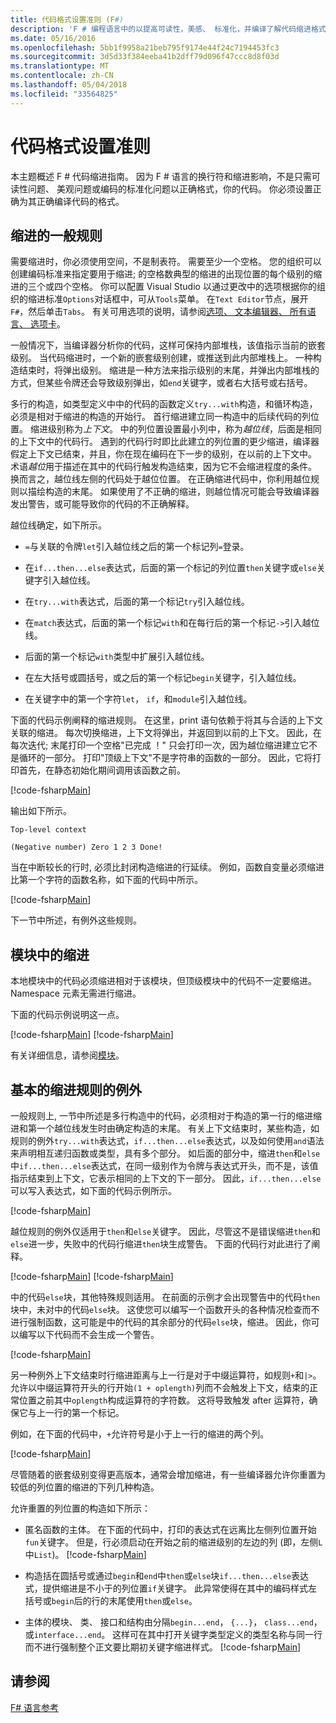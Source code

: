 ```yaml
---
title: 代码格式设置准则 (F#)
description: 'F # 编程语言中的以提高可读性，美感、 标准化，并编译了解代码缩进格式设置准则。'
ms.date: 05/16/2016
ms.openlocfilehash: 5bb1f9958a21beb795f9174e44f24c7194453fc3
ms.sourcegitcommit: 3d5d33f384eeba41b2dff79d096f47ccc8d8f03d
ms.translationtype: MT
ms.contentlocale: zh-CN
ms.lasthandoff: 05/04/2018
ms.locfileid: "33564825"
---
```

# <a name="code-formatting-guidelines"></a>代码格式设置准则

本主题概述 F # 代码缩进指南。 因为 F # 语言的换行符和缩进影响，不是只需可读性问题、 美观问题或编码的标准化问题以正确格式，你的代码。 你必须设置正确为其正确编译代码的格式。


## <a name="general-rules-for-indentation"></a>缩进的一般规则
需要缩进时，你必须使用空间，不是制表符。 需要至少一个空格。 您的组织可以创建编码标准来指定要用于缩进; 的空格数典型的缩进的出现位置的每个级别的缩进的三个或四个空格。 你可以配置 Visual Studio 以通过更改中的选项根据你的组织的缩进标准`Options`对话框中，可从`Tools`菜单。 在`Text Editor`节点，展开`F#`，然后单击`Tabs`。 有关可用选项的说明，请参阅[选项、 文本编辑器、 所有语言、 选项卡](https://msdn.microsoft.com/library/7sffa753.aspx)。

一般情况下，当编译器分析你的代码，这样可保持内部堆栈，该值指示当前的嵌套级别。 当代码缩进时，一个新的嵌套级别创建，或推送到此内部堆栈上。 一种构造结束时，将弹出级别。 缩进是一种方法来指示级别的末尾，并弹出内部堆栈的方式，但某些令牌还会导致级别弹出，如`end`关键字，或者右大括号或右括号。

多行的构造，如类型定义中中的代码的函数定义`try...with`构造，和循环构造，必须是相对于缩进的构造的开始行。 首行缩进建立同一构造中的后续代码的列位置。 缩进级别称为*上下文*。 中的列位置设置最小列中，称为*越位线*，后面是相同的上下文中的代码行。 遇到的代码行时即比此建立的列位置的更少缩进，编译器假定上下文已结束，并且，你在现在编码在下一步的级别，在以前的上下文中。 术语*越位*用于描述在其中的代码行触发构造结束，因为它不会缩进程度的条件。 换而言之，越位线左侧的代码处于越位位置。 在正确缩进代码中，你利用越位规则以描绘构造的末尾。 如果使用了不正确的缩进，则越位情况可能会导致编译器发出警告，或可能导致你的代码的不正确解释。

越位线确定，如下所示。


- `=`与关联的令牌`let`引入越位线之后的第一个标记列`=`登录。


- 在`if...then...else`表达式，后面的第一个标记的列位置`then`关键字或`else`关键字引入越位线。


- 在`try...with`表达式，后面的第一个标记`try`引入越位线。


- 在`match`表达式，后面的第一个标记`with`和在每行后的第一个标记`->`引入越位线。


- 后面的第一个标记`with`类型中扩展引入越位线。


- 在左大括号或圆括号，或之后的第一个标记`begin`关键字，引入越位线。


- 在关键字中的第一个字符`let`， `if`，和`module`引入越位线。


下面的代码示例阐释的缩进规则。 在这里，print 语句依赖于将其与合适的上下文关联的缩进。 每次切换缩进，上下文将弹出，并返回到以前的上下文。 因此，在每次迭代; 末尾打印一个空格"已完成 ！" 只会打印一次，因为越位缩进建立它不是循环的一部分。 打印"顶级上下文"不是字符串的函数的一部分。 因此，它将打印首先，在静态初始化期间调用该函数之前。

[!code-fsharp[Main](../../../samples/snippets/fsharp/code-formatting/snippet1.fs)]

输出如下所示。

```
Top-level context

(Negative number) Zero 1 2 3 Done!
```

当在中断较长的行时, 必须比封闭构造缩进的行延续。 例如，函数自变量必须缩进比第一个字符的函数名称，如下面的代码中所示。

[!code-fsharp[Main](../../../samples/snippets/fsharp/code-formatting/snippet2.fs)]

下一节中所述，有例外这些规则。


## <a name="indentation-in-modules"></a>模块中的缩进
本地模块中的代码必须缩进相对于该模块，但顶级模块中的代码不一定要缩进。 Namespace 元素无需进行缩进。

下面的代码示例说明这一点。

[!code-fsharp[Main](../../../samples/snippets/fsharp/code-formatting/snippet3.fs)]
[!code-fsharp[Main](../../../samples/snippets/fsharp/code-formatting/snippet4.fs)]

有关详细信息，请参阅[模块](modules.md)。


## <a name="exceptions-to-the-basic-indentation-rules"></a>基本的缩进规则的例外
一般规则上, 一节中所述是多行构造中的代码，必须相对于构造的第一行的缩进缩进和第一个越位线发生时由确定构造的末尾。 有关上下文结束时，某些构造，如规则的例外`try...with`表达式，`if...then...else`表达式，以及如何使用`and`语法来声明相互递归函数或类型，具有多个部分。 如后面的部分中，缩进`then`和`else`中`if...then...else`表达式，在同一级别作为令牌与表达式开头，而不是，该值指示结束到上下文，它表示相同的上下文的下一部分。 因此，`if...then...else`可以写入表达式，如下面的代码示例所示。

[!code-fsharp[Main](../../../samples/snippets/fsharp/code-formatting/snippet5.fs)]

越位规则的例外仅适用于`then`和`else`关键字。 因此，尽管这不是错误缩进`then`和`else`进一步，失败中的代码行缩进`then`块生成警告。 下面的代码行对此进行了阐释。

[!code-fsharp[Main](../../../samples/snippets/fsharp/code-formatting/snippet6.fs)]
[!code-fsharp[Main](../../../samples/snippets/fsharp/code-formatting/snippet7.fs)]

中的代码`else`块，其他特殊规则适用。 在前面的示例才会出现警告中的代码`then`块中，未对中的代码`else`块。 这使您可以编写一个函数开头的各种情况检查而不进行强制函数，这可能是中的代码的其余部分的代码`else`块，缩进。 因此，你可以编写以下代码而不会生成一个警告。

[!code-fsharp[Main](../../../samples/snippets/fsharp/code-formatting/snippet8.fs)]

另一种例外上下文结束时行缩进距离与上一行是对于中缀运算符，如规则`+`和`|>`。 允许以中缀运算符开头的行开始`(1 + oplength)`列而不会触发上下文，结束的正常位置之前其中`oplength`构成运算符的字符数。 这将导致触发 after 运算符，确保它与上一行的第一个标记。

例如，在下面的代码中，`+`允许符号是小于上一行的缩进的两个列。

[!code-fsharp[Main](../../../samples/snippets/fsharp/code-formatting/snippet9.fs)]

尽管随着的嵌套级别变得更高版本，通常会增加缩进，有一些编译器允许你重置为较低的列位置的缩进的下列几种构造。

允许重置的列位置的构造如下所示：


- 匿名函数的主体。 在下面的代码中，打印的表达式在远离比左侧列位置开始`fun`关键字。 但是，行必须启动在开始之前的缩进级别的左边的列 (即，左侧`L`中`List`)。
[!code-fsharp[Main](../../../samples/snippets/fsharp/code-formatting/snippet10.fs)]

- 构造括在圆括号或通过`begin`和`end`中`then`或`else`块`if...then...else`表达式，提供缩进是不小于的列位置`if`关键字。 此异常使得在其中的编码样式左括号或`begin`后的行的末尾使用`then`或`else`。


- 主体的模块、 类、 接口和结构由分隔`begin...end`， `{...}`， `class...end`，或`interface...end`。 这样可在其中打开关键字类型定义的类型名称与同一行而不进行强制整个正文要比期初关键字缩进样式。
[!code-fsharp[Main](../../../samples/snippets/fsharp/code-formatting/snippet13.fs)]


## <a name="see-also"></a>请参阅
[F# 语言参考](index.md)
